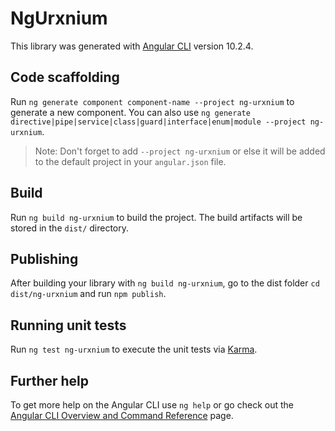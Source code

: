 # NgUrxnium

This library was generated with [Angular CLI](https://github.com/angular/angular-cli) version 10.2.4.

## Code scaffolding

Run `ng generate component component-name --project ng-urxnium` to generate a new component. You can also use `ng generate directive|pipe|service|class|guard|interface|enum|module --project ng-urxnium`.
> Note: Don't forget to add `--project ng-urxnium` or else it will be added to the default project in your `angular.json` file. 

## Build

Run `ng build ng-urxnium` to build the project. The build artifacts will be stored in the `dist/` directory.

## Publishing

After building your library with `ng build ng-urxnium`, go to the dist folder `cd dist/ng-urxnium` and run `npm publish`.

## Running unit tests

Run `ng test ng-urxnium` to execute the unit tests via [Karma](https://karma-runner.github.io).

## Further help

To get more help on the Angular CLI use `ng help` or go check out the [Angular CLI Overview and Command Reference](https://angular.io/cli) page.
